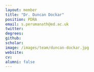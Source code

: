 ```yaml
---
layout: member
title: "Dr. Duncan Dockar"
position: PDRA
email: s.perumanath@ed.ac.uk
twitter: 
degrees: 
github: 
scholar: 
image: /images/team/duncan-dockar.jpg
website: 
cv: 
alumni: false
---
```

